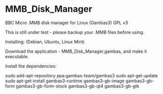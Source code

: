 # MMB_Disk_Manager
BBC Micro .MMB disk manager for Linux (Gambas3)
GPL v3

This is still under test - please backup your .MMB files before using.

Installing: (Debian, Ubuntu, Linux Mint)

Download the application - MMB_Disk_Manager.gambas, and make it executable.

Install the dependencies:

sudo add-apt-repository ppa:gambas-team/gambas3
sudo apt-get update
sudo apt-get install gambas3-runtime gambas3-gb-image gambas3-gb-form gambas3-gb-form-stock gambas3-gb-qt4 gambas3-gb-gtk




